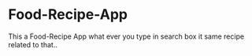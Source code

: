 # Food-Recipe-App
This a Food-Recipe App what ever you type in search box it same recipe related to that..

